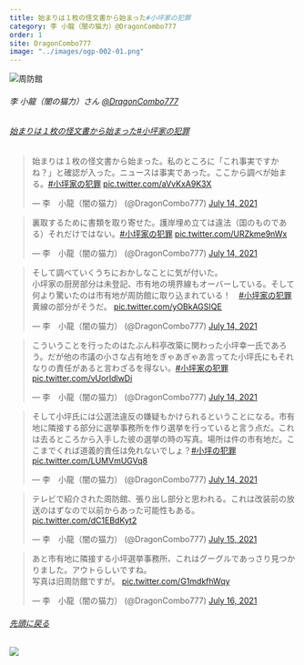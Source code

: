 ```yaml
---
title: 始まりは１枚の怪文書から始まった#小坪家の犯罪  
category: 李 小龍（闇の猫力）@DragonCombo777  
order: 1  
site: DragonCombo777
image: "../images/ogp-002-01.png"  
---
```

![周防館](../images/ogp-002-01.png)

###### 李 小龍（闇の猫力）さん [@DragonCombo777](https://twitter.com/DragonCombo777)

###### [始まりは１枚の怪文書から始まった#小坪家の犯罪](https://twitter.com/DragonCombo777/status/1415363991933575170)

<blockquote class="twitter-tweet"><p dir="ltr" lang="ja">始まりは１枚の怪文書から始まった。私のところに「これ事実ですかね？」と確認が入った。ニュースは事実であった。ここから調べが始まる。<a href="https://twitter.com/hashtag/%E5%B0%8F%E5%9D%AA%E5%AE%B6%E3%81%AE%E7%8A%AF%E7%BD%AA?src=hash&amp;ref_src=twsrc%5Etfw">#小坪家の犯罪</a> <a href="https://t.co/aVvKxA9K3X">pic.twitter.com/aVvKxA9K3X</a></p>— 李　小龍（闇の猫力） (@DragonCombo777) <a href="https://twitter.com/DragonCombo777/status/1415363991933575170?ref_src=twsrc%5Etfw">July 14, 2021</a></blockquote> <script async="" charset="utf-8" src="https://platform.twitter.com/widgets.js"></script>

<blockquote class="twitter-tweet" data-conversation="none"><p dir="ltr" lang="ja">裏取するために書類を取り寄せた。護岸埋め立ては違法（国のものである）それだけではない。<a href="https://twitter.com/hashtag/%E5%B0%8F%E5%9D%AA%E5%AE%B6%E3%81%AE%E7%8A%AF%E7%BD%AA?src=hash&amp;ref_src=twsrc%5Etfw">#小坪家の犯罪</a> <a href="https://t.co/URZkme9nWx">pic.twitter.com/URZkme9nWx</a></p>— 李　小龍（闇の猫力） (@DragonCombo777) <a href="https://twitter.com/DragonCombo777/status/1415364815548162050?ref_src=twsrc%5Etfw">July 14, 2021</a></blockquote> <script async="" charset="utf-8" src="https://platform.twitter.com/widgets.js"></script>

<blockquote class="twitter-tweet" data-conversation="none"><p dir="ltr" lang="ja">そして調べていくうちにおかしなことに気が付いた。<br />小坪家の厨房部分は未登記、市有地の境界線もオーバーしている。そして何より驚いたのは市有地が周防館に取り込まれている！　<a href="https://twitter.com/hashtag/%E5%B0%8F%E5%9D%AA%E5%AE%B6%E3%81%AE%E7%8A%AF%E7%BD%AA?src=hash&amp;ref_src=twsrc%5Etfw">#小坪家の犯罪</a>　黄線の部分がそうだ。 <a href="https://t.co/yOBkAGSIQE">pic.twitter.com/yOBkAGSIQE</a></p>— 李　小龍（闇の猫力） (@DragonCombo777) <a href="https://twitter.com/DragonCombo777/status/1415365951525064705?ref_src=twsrc%5Etfw">July 14, 2021</a></blockquote> <script async="" charset="utf-8" src="https://platform.twitter.com/widgets.js"></script>

<blockquote class="twitter-tweet" data-conversation="none"><p dir="ltr" lang="ja">こういうことを行ったのはたぶん料亭改築に関わった小坪幸一氏であろう。だが他の市議の小さな占有地をぎゃあぎゃあ言ってた小坪氏にもそれなりの責任があると言わざるを得ない。<a href="https://twitter.com/hashtag/%E5%B0%8F%E5%9D%AA%E5%AE%B6%E3%81%AE%E7%8A%AF%E7%BD%AA?src=hash&amp;ref_src=twsrc%5Etfw">#小坪家の犯罪</a> <a href="https://t.co/vUorIdlwDi">pic.twitter.com/vUorIdlwDi</a></p>— 李　小龍（闇の猫力） (@DragonCombo777) <a href="https://twitter.com/DragonCombo777/status/1415366786501861376?ref_src=twsrc%5Etfw">July 14, 2021</a></blockquote> <script async="" charset="utf-8" src="https://platform.twitter.com/widgets.js"></script>

<blockquote class="twitter-tweet" data-conversation="none"><p dir="ltr" lang="ja">そして小坪氏には公選法違反の嫌疑もかけられるということになる。市有地に隣接する部分に選挙事務所を作り選挙を行っていると言う点だ。これは去るところから入手した彼の選挙の時の写真。場所は件の市有地だ。ここまでくれば道義的責任は免れないでしょ？<a href="https://twitter.com/hashtag/%E5%B0%8F%E5%9D%AA%E3%81%AE%E7%8A%AF%E7%BD%AA?src=hash&amp;ref_src=twsrc%5Etfw">#小坪の犯罪</a> <a href="https://t.co/LUMVmUGVq8">pic.twitter.com/LUMVmUGVq8</a></p>— 李　小龍（闇の猫力） (@DragonCombo777) <a href="https://twitter.com/DragonCombo777/status/1415369269475385345?ref_src=twsrc%5Etfw">July 14, 2021</a></blockquote> <script async="" charset="utf-8" src="https://platform.twitter.com/widgets.js"></script>

<blockquote class="twitter-tweet" data-conversation="none"><p dir="ltr" lang="ja">テレビで紹介された周防館、張り出し部分と思われる。これは改装前の放送のはずなので以前からあった可能性もある。 <a href="https://t.co/dC1EBdKyt2">pic.twitter.com/dC1EBdKyt2</a></p>— 李　小龍（闇の猫力） (@DragonCombo777) <a href="https://twitter.com/DragonCombo777/status/1415734749344145408?ref_src=twsrc%5Etfw">July 15, 2021</a></blockquote> <script async="" charset="utf-8" src="https://platform.twitter.com/widgets.js"></script>

<blockquote class="twitter-tweet" data-conversation="none"><p dir="ltr" lang="ja">あと市有地に隣接する小坪選挙事務所、これはグーグルであっさり見つかりました。アウトらしいですね。<br />写真は旧周防館ですが。 <a href="https://t.co/G1mdkfhWqy">pic.twitter.com/G1mdkfhWqy</a></p>— 李　小龍（闇の猫力） (@DragonCombo777) <a href="https://twitter.com/DragonCombo777/status/1415869768972726275?ref_src=twsrc%5Etfw">July 16, 2021</a></blockquote> <script async="" charset="utf-8" src="https://platform.twitter.com/widgets.js"></script>

###### [先頭に戻る](#top)
![](//placehold.it/800x600)
